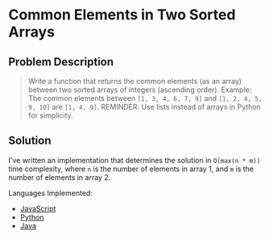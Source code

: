 # Common Elements in Two Sorted Arrays

## Problem Description

> Write a function that returns the common elements (as an array) between two sorted arrays of integers (ascending order).
> Example: The common elements between `[1, 3, 4, 6, 7, 9]` and `[1, 2, 4, 5, 9, 10]` are `[1, 4, 9]`.
> REMINDER: Use lists instead of arrays in Python for simplicity.

## Solution

I've written an implementation that determines the solution in `O(max(n * m))` time complexity, where `n` is the number of elements in array 1, and `m` is the number of elements in array 2.

Languages Implemented:

- [JavaScript](./solution.js)
- [Python](./solution.py)
- [Java](./solution.java)
